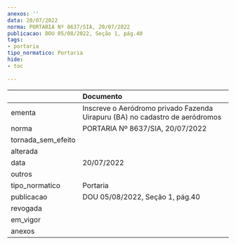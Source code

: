 ```yaml
---
anexos: ''
data: 20/07/2022
norma: PORTARIA Nº 8637/SIA, 20/07/2022
publicacao: DOU 05/08/2022, Seção 1, pág.40
tags:
- portaria
tipo_normatico: Portaria
hide: 
- toc 
 
---
```


|                    | Documento                                                                    |
|:-------------------|:-----------------------------------------------------------------------------|
| ementa             | Inscreve o Aeródromo privado Fazenda Uirapuru (BA) no cadastro de aeródromos |
| norma              | PORTARIA Nº 8637/SIA, 20/07/2022                                             |
| tornada_sem_efeito |                                                                              |
| alterada           |                                                                              |
| data               | 20/07/2022                                                                   |
| outros             |                                                                              |
| tipo_normatico     | Portaria                                                                     |
| publicacao         | DOU 05/08/2022, Seção 1, pág.40                                              |
| revogada           |                                                                              |
| em_vigor           |                                                                              |
| anexos             |                                                                              |
